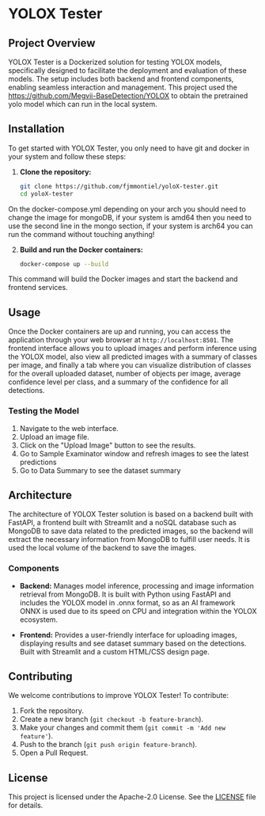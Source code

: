 # YOLOX Tester

## Project Overview

YOLOX Tester is a Dockerized solution for testing YOLOX models, specifically designed to facilitate the deployment and evaluation of these models. 
The setup includes both backend and frontend components, enabling seamless interaction and management.
This project used the https://github.com/Megvii-BaseDetection/YOLOX to obtain the pretrained yolo model which can run in the local system.


## Installation

To get started with YOLOX Tester, you only need to have git and docker in your system and
follow these steps:

1. **Clone the repository:**
    ```bash
    git clone https://github.com/fjmmontiel/yoloX-tester.git
    cd yoloX-tester
    ```

On the docker-compose.yml depending on your arch you should need to change the image for mongoDB, 
if your system is amd64 then you need to use the second line in the mongo section, if your system is
arch64 you can run the command without touching anything!

2. **Build and run the Docker containers:**
    ```bash
    docker-compose up --build
    ```

This command will build the Docker images and start the backend and frontend services.

## Usage

Once the Docker containers are up and running, you can access the application through your web browser at `http://localhost:8501`. The frontend interface allows you to upload images and perform inference using the YOLOX model, also view all predicted images with a summary of classes per image, and finally a tab 
where you can visualize distribution of classes for the overall uploaded dataset, number of objects
per image, average confidence level per class, and a summary of the confidence for all detections.

### Testing the Model

1. Navigate to the web interface.
2. Upload an image file.
3. Click on the "Upload Image" button to see the results.
4. Go to Sample Examinator window and refresh images to see the latest predictions
5. Go to Data Summary to see the dataset summary

## Architecture

The architecture of YOLOX Tester solution is based on a backend built with FastAPI, a frontend built with Streamlit and a noSQL database such as MongoDB to save data related to the predicted images, so the 
backend will extract the necessary information from MongoDB to fulfill user needs.
It is used the local volume of the backend to save the images.


### Components

- **Backend:** Manages model inference, processing and image information retrieval from MongoDB. It is built with Python using FastAPI and includes the YOLOX model in .onnx format, so as an AI framework ONNX is used due to its speed on CPU and integration within the YOLOX ecosystem.

- **Frontend:** Provides a user-friendly interface for uploading images, displaying results and see dataset summary based on the detections. Built with Streamlit and a custom HTML/CSS design page.

## Contributing

We welcome contributions to improve YOLOX Tester! To contribute:

1. Fork the repository.
2. Create a new branch (`git checkout -b feature-branch`).
3. Make your changes and commit them (`git commit -m 'Add new feature'`).
4. Push to the branch (`git push origin feature-branch`).
5. Open a Pull Request.

## License

This project is licensed under the Apache-2.0 License. See the [LICENSE](LICENSE) file for details.
